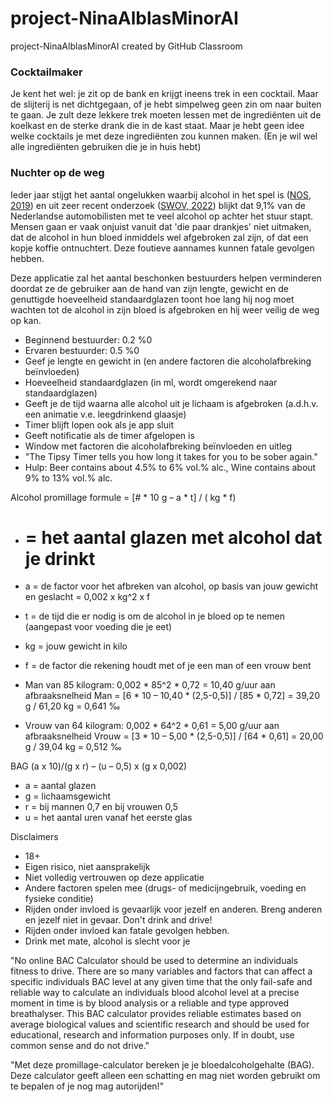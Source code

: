 # project-NinaAlblasMinorAI
project-NinaAlblasMinorAI created by GitHub Classroom

### Cocktailmaker
Je kent het wel: je zit op de bank en krijgt ineens trek in een cocktail. Maar de slijterij is net dichtgegaan, of je hebt simpelweg geen zin om naar buiten te gaan. Je zult deze lekkere trek moeten lessen met de ingrediënten uit de koelkast en de sterke drank die in de kast staat. Maar je hebt geen idee welke cocktails je met deze ingrediënten zou kunnen maken. (En je wil wel alle ingrediënten gebruiken die je in huis hebt)

### Nuchter op de weg
Ieder jaar stijgt het aantal ongelukken waarbij alcohol in het spel is ([NOS, 2019](https://nos.nl/artikel/2308458-zorgwekkende-toename-aantal-verkeersdoden-door-alcohol-meer-dan-verdubbeld)) en uit zeer recent onderzoek ([SWOV, 2022](https://swov.nl/nl/nieuws/nederlandse-weggebruikers-europees-perspectief-resultaten-van-het-esra2-onderzoek)) blijkt dat 9,1% van de Nederlandse automobilisten met te veel alcohol op achter het stuur stapt. Mensen gaan er vaak onjuist vanuit dat 'die paar drankjes' niet uitmaken, dat de alcohol in hun bloed inmiddels wel afgebroken zal zijn, of dat een kopje koffie ontnuchtert. Deze foutieve aannames kunnen fatale gevolgen hebben.

Deze applicatie zal het aantal beschonken bestuurders helpen verminderen doordat ze de gebruiker aan de hand van zijn lengte, gewicht en de genuttigde hoeveelheid standaardglazen toont hoe lang hij nog moet wachten tot de alcohol in zijn bloed is afgebroken en hij weer veilig de weg op kan.



- Beginnend bestuurder: 0.2 %0
- Ervaren bestuurder: 0.5 %0
- Geef je lengte en gewicht in (en andere factoren die alcoholafbreking beïnvloeden)
- Hoeveelheid standaardglazen (in ml, wordt omgerekend naar standaardglazen)
- Geeft je de tijd waarna alle alcohol uit je lichaam is afgebroken (a.d.h.v. een animatie v.e. leegdrinkend glaasje)
- Timer blijft lopen ook als je app sluit
- Geeft notificatie als de timer afgelopen is
- Window met factoren die alcoholafbreking beïnvloeden en uitleg
- "The Tipsy Timer tells you how long it takes for you to be sober again."
- Hulp: Beer contains about 4.5% to 6% vol.% alc., Wine contains about 9% to 13% vol.% alc.

Alcohol promillage formule = [# * 10 g – a * t] / ( kg * f)
* # = het aantal glazen met alcohol dat je drinkt
* a = de factor voor het afbreken van alcohol, op basis van jouw gewicht en geslacht = 0,002 x kg^2 x f
* t = de tijd die er nodig is om de alcohol in je bloed op te nemen (aangepast voor voeding die je eet)
* kg = jouw gewicht in kilo
* f = de factor die rekening houdt met of je een man of een vrouw bent

* Man van 85 kilogram: 0,002 * 85^2 * 0,72 = 10,40 g/uur aan afbraaksnelheid
Man = [6 * 10 – 10,40 * (2,5-0,5)] / [85 * 0,72] = 39,20 g / 61,20 kg = 0,641 ‰
* Vrouw van 64 kilogram: 0,002 * 64^2 * 0,61 = 5,00 g/uur aan afbraaksnelheid
Vrouw = [3 * 10 – 5,00 * (2,5-0,5)] / [64 * 0,61] = 20,00 g / 39,04 kg = 0,512 ‰

BAG (a x 10)/(g x r) – (u – 0,5) x (g x 0,002)
* a = aantal glazen
* g = lichaamsgewicht
* r = bij mannen 0,7 en bij vrouwen 0,5
* u = het aantal uren vanaf het eerste glas

<!-- afbraaksnelheid = 0,002 x kg x kg x f
* kg = het gewicht van de persoon;
* f = factor afhankelijk van geslacht: man = 0,71 en vrouw = 0,62. -->


Disclaimers
* 18+
* Eigen risico, niet aansprakelijk
* Niet volledig vertrouwen op deze applicatie
* Andere factoren spelen mee (drugs- of medicijngebruik, voeding en fysieke conditie)
* Rijden onder invloed is gevaarlijk voor jezelf en anderen. Breng anderen en jezelf niet in gevaar. Don't drink and drive!
* Rijden onder invloed kan fatale gevolgen hebben.
* Drink met mate, alcohol is slecht voor je

"No online BAC Calculator should be used to determine an individuals fitness to drive. There are so many variables and factors that can affect a specific individuals BAC level at any given time that the only fail-safe and reliable way to calculate an individuals blood alcohol level at a precise moment in time is by blood analysis or a reliable and type approved breathalyser. This BAC calculator provides reliable estimates based on average biological values and scientific research and should be used for educational, research and information purposes only. If in doubt, use common sense and do not drive."

"Met deze promillage-calculator bereken je je bloedalcoholgehalte (BAG). Deze calculator geeft alleen een schatting en mag niet worden gebruikt om te bepalen of je nog mag autorijden!"
